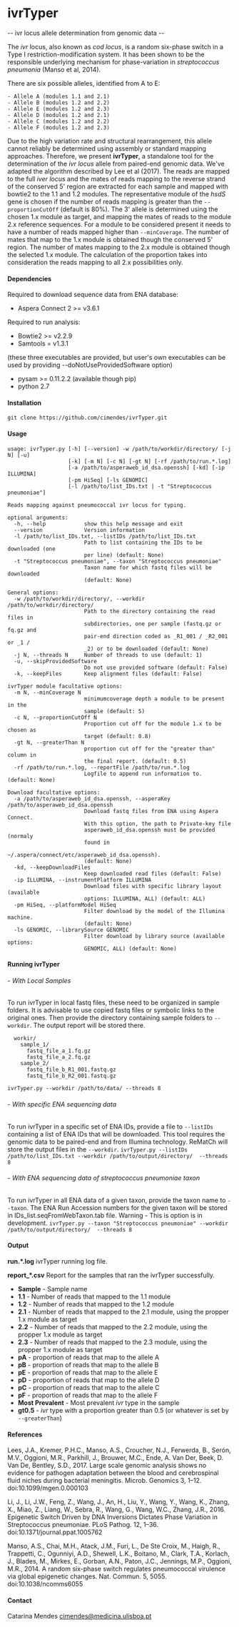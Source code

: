 # ivrTyper
-- ivr locus allele determination from genomic data --

The *ivr* locus, also known as *cod locus*, is a random six-phase switch in a Type I restriction-modification system.
It has been shown to be the responsible underlying mechanism for phase-variation in *streptococcus pneumonia* (Manso et al, 2014).

There are six possible alleles, identified from A to E:

    - Allele A (modules 1.1 and 2.1)
    - Allele B (modules 1.2 and 2.2)
    - Allele E (modules 1.2 and 2.3)
    - Allele D (modules 1.2 and 2.1)
    - Allele C (modules 1.2 and 2.2)
    - Allele F (modules 1.2 and 2.3)


Due to the high variation rate and structural rearrangement, this allele cannot reliably be determined using assembly or standard mapping approaches.
Therefore, we present **ivrTyper**, a standalone tool for the determination of the *ivr locus* allele from paired-end genomic data.
We've adapted the algorithm described by Lee et al (2017). The reads are mapped to the full *iver locus* and the mates of reads mapping to the reverse strand of the conserved 5' region are extracted for each sample and mapped with bowtie2 to the 1.1 and 1.2 modules. The representative module of the *hsdS* gene is chosen if the number of reads mapping is greater than the `--proportionCutOff` (default is 80%). The 3' allele is determined using the chosen 1.x module as target, and mapping the mates of reads to the module 2.x reference sequences.
For a module to be considered present it needs to have a number of reads mapped higher than `--minCoverage`.
The number of mates that map to the 1.x module is obtained though the conserved 5' region. The number of mates mapping to the 2.x module is obtained though the selected 1.x module. The calculation of the proportion takes into consideration the reads mapping to all 2.x possibilities only.


#### Dependencies

Required to download sequence data from ENA database:
- Aspera Connect 2 >= v3.6.1

Required to run analysis:
- Bowtie2 >= v2.2.9
- Samtools = v1.3.1

(these three executables are provided, but user's own executables can be used by providing --doNotUseProvidedSoftware option)
- pysam >= 0.11.2.2 (available though pip)
- python 2.7


#### Installation

`git clone https://github.com/cimendes/ivrTyper.git`


#### Usage

    usage: ivrTyper.py [-h] [--version] -w /path/to/workdir/directory/ [-j N] [-u]
                       [-k] [-m N] [-c N] [-gt N] [-rf /path/to/run.*.log]
                       [-a /path/to/asperaweb_id_dsa.openssh] [-kd] [-ip ILLUMINA]
                       [-pm HiSeq] [-ls GENOMIC]
                       [-l /path/to/list_IDs.txt | -t "Streptococcus pneumoniae"]

    Reads mapping against pneumococcal ivr locus for typing.

    optional arguments:
      -h, --help            show this help message and exit
      --version             Version information
      -l /path/to/list_IDs.txt, --listIDs /path/to/list_IDs.txt
                            Path to list containing the IDs to be downloaded (one
                            per line) (default: None)
      -t "Streptococcus pneumoniae", --taxon "Streptococcus pneumoniae"
                            Taxon name for which fastq files will be downloaded
                            (default: None)

    General options:
      -w /path/to/workdir/directory/, --workdir /path/to/workdir/directory/
                            Path to the directory containing the read files in
                            subdirectories, one per sample (fastq.gz or fq.gz and
                            pair-end direction coded as _R1_001 / _R2_001 or _1 /
                            _2) or to be downloaded (default: None)
      -j N, --threads N     Number of threads to use (default: 1)
      -u, --skipProvidedSoftware
                            Do not use provided software (default: False)
      -k, --keepFiles       Keep alignment files (default: False)

    ivrTyper module facultative options:
      -m N, --minCoverage N
                            minimumcoverage depth a module to be present in the
                            sample (default: 5)
      -c N, --proportionCutOff N
                            Proportion cut off for the module 1.x to be chosen as
                            target (default: 0.8)
      -gt N, --greaterThan N
                            proportion cut off for the "greater than" column in
                            the final report. (default: 0.5)
      -rf /path/to/run.*.log, --reportFile /path/to/run.*.log
                            Logfile to append run information to. (default: None)

    Download facultative options:
      -a /path/to/asperaweb_id_dsa.openssh, --asperaKey /path/to/asperaweb_id_dsa.openssh
                            Download fastq files from ENA using Aspera Connect.
                            With this option, the path to Private-key file
                            asperaweb_id_dsa.openssh must be provided (normaly
                            found in
                            ~/.aspera/connect/etc/asperaweb_id_dsa.openssh).
                            (default: None)
      -kd, --keepDownloadFiles
                            Keep downloaded read files (default: False)
      -ip ILLUMINA, --instrumentPlatform ILLUMINA
                            Download files with specific library layout (available
                            options: ILLUMINA, ALL) (default: ALL)
      -pm HiSeq, --platformModel HiSeq
                            Filter download by the model of the Illumina machine.
                            (default: None)
      -ls GENOMIC, --librarySource GENOMIC
                            Filter download by library source (available options:
                            GENOMIC, ALL) (default: None)

#### Running ivrTyper

######  - With Local Samples
To run ivrTyper in local fastq files, these need to be organized in sample folders.
It is advisable to use copied fastq files or symbolic links to the original ones. Then provide the directory containing sample folders to `--workdir`. The output report will be stored there.
```
  workir/
    sample_1/
      fastq_file_a_1.fq.gz
      fastq_file_a_2.fq.gz
    sample_2/
      fastq_file_b_R1_001.fastq.gz
      fastq_file_b_R2_001.fastq.gz
```

`ivrTyper.py --workdir /path/to/data/ --threads 8`

###### - With specific ENA sequencing data
To run ivrTyper in a specific set of ENA IDs, provide a file to `--listIDs` containing a list of ENA IDs that will be downloaded. This tool requires the genomic data to be paired-end and from Illumina technology.
ReMatCh will store the output files in the `--workdir`.
`ivrTyper.py --listIDs /path/to/list_IDs.txt --workdir /path/to/output/directory/  --threads 8`

###### - With ENA sequencing data of *streptococcus pneumoniae* taxon
To run ivrTyper in all ENA data of a given taxon, provide the taxon name to `--taxon`.
The ENA Run Accession numbers for the given taxon will be stored in IDs_list.seqFromWebTaxon.tab file.
Warning - This is option is in development.
`ivrTyper.py --taxon "Streptococcus pneumoniae" --workdir /path/to/output/directory/  --threads 8`



#### Output

**run.*.log**
ivrTyper running log file.

**report_*.csv**
Report for the samples that ran the ivrTyper successfully.
- **Sample** - Sample name
- **1.1** - Number of reads that mapped to the 1.1 module
- **1.2** - Number of reads that mapped to the 1.2 module
- **2.1** - Number of reads that mapped to the 2.1 module, using the propper 1.x module as target
- **2.2** - Number of reads that mapped to the 2.2 module, using the propper 1.x module as target
- **2.3** - Number of reads that mapped to the 2.3 module, using the propper 1.x module as target
- **pA** - proportion of reads that map to the allele A
- **pB** - proportion of reads that map to the allele B
- **pE** - proportion of reads that map to the allele E
- **pD** - proportion of reads that map to the allele D
- **pC** - proportion of reads that map to the allele C
- **pF** - proportion of reads that map to the allele F
- **Most Prevalent** - Most prevalent *ivr* type in the sample
- **gt0.5** - *ivr* type with a proportion greater than 0.5 (or whatever is set by `--greaterThan`)


#### References
Lees, J.A., Kremer, P.H.C., Manso, A.S., Croucher, N.J., Ferwerda, B., Serón, M.V., Oggioni, M.R., Parkhill, J., Brouwer, M.C., Ende, A. Van Der, Beek, D. Van De, Bentley, S.D., 2017. Large scale genomic analysis shows no evidence for pathogen adaptation between the blood and cerebrospinal fluid niches during bacterial meningitis. Microb. Genomics 3, 1–12. doi:10.1099/mgen.0.000103

Li, J., Li, J.W., Feng, Z., Wang, J., An, H., Liu, Y., Wang, Y., Wang, K., Zhang, X., Miao, Z., Liang, W., Sebra, R., Wang, G., Wang, W.C., Zhang, J.R., 2016. Epigenetic Switch Driven by DNA Inversions Dictates Phase Variation in Streptococcus pneumoniae. PLoS Pathog. 12, 1–36. doi:10.1371/journal.ppat.1005762

Manso, A.S., Chai, M.H., Atack, J.M., Furi, L., De Ste Croix, M., Haigh, R., Trappetti, C., Ogunniyi, A.D., Shewell, L.K., Boitano, M., Clark, T.A., Korlach, J., Blades, M., Mirkes, E., Gorban, A.N., Paton, J.C., Jennings, M.P., Oggioni, M.R., 2014. A random six-phase switch regulates pneumococcal virulence via global epigenetic changes. Nat. Commun. 5, 5055. doi:10.1038/ncomms6055


#### Contact
Catarina Mendes <cimendes@medicina.ulisboa.pt>
